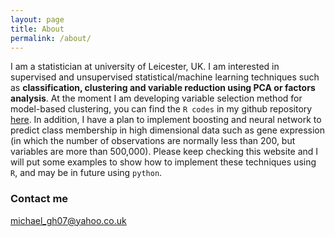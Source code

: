 ```yaml
---
layout: page
title: About
permalink: /about/
---
```


I am a statistician  at university of Leicester, UK. I am interested in supervised and unsupervised statistical/machine learning techniques such as **classification, clustering and variable reduction using PCA or factors analysis**. At the moment I am developing variable selection method for model-based clustering, you can find the `R codes` in my github repository [here](https://github.com/MichaelGhebre/ClusteringVariableSelectionUsingR). In addition, I have a plan to implement boosting and neural network to predict class membership in high dimensional data such as gene expression (in which the number of observations are normally less than 200, but variables are more than 500,000). Please keep checking this website and I will put some examples to show how to implement these techniques using `R`, and may be in future using `python`.


### Contact me

[michael_gh07@yahoo.co.uk](mailto:michael_gh07@yahoo.co.uk)
